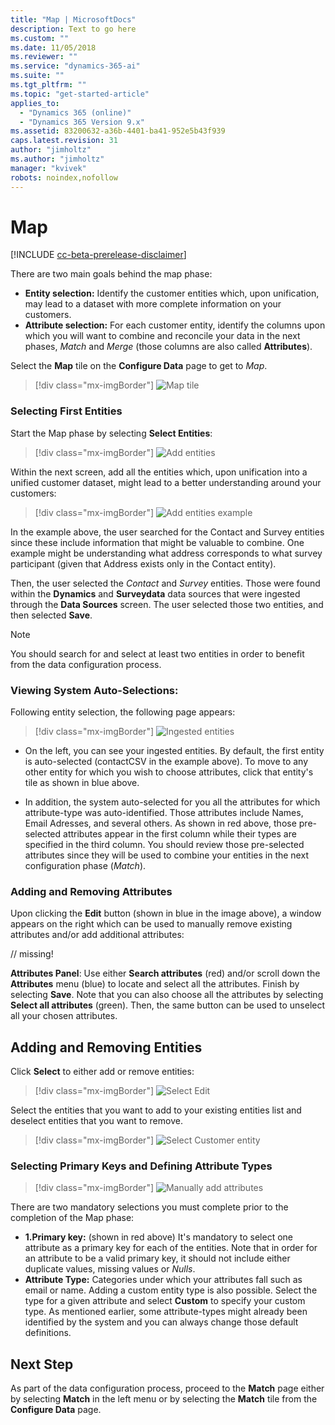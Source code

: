 ```yaml
---
title: "Map | MicrosoftDocs"
description: Text to go here
ms.custom: ""
ms.date: 11/05/2018
ms.reviewer: ""
ms.service: "dynamics-365-ai"
ms.suite: ""
ms.tgt_pltfrm: ""
ms.topic: "get-started-article"
applies_to: 
  - "Dynamics 365 (online)"
  - "Dynamics 365 Version 9.x"
ms.assetid: 83200632-a36b-4401-ba41-952e5b43f939
caps.latest.revision: 31
author: "jimholtz"
ms.author: "jimholtz"
manager: "kvivek"
robots: noindex,nofollow
---
```

# Map

[!INCLUDE [cc-beta-prerelease-disclaimer](../includes/cc-beta-prerelease-disclaimer.md)]

There are two main goals behind the map phase:

- **Entity selection:** Identify the customer entities which, upon unification, may lead to a dataset with more complete information on your customers.
- **Attribute selection:** For each customer entity, identify the columns upon which you will want to combine and reconcile your data in the next phases, *Match* and *Merge* (those columns are also called **Attributes**).

Select the **Map** tile on the **Configure Data** page to get to *Map*.

> [!div class="mx-imgBorder"] 
> ![](media/data-manager-configure-map.png "Map tile")

### Selecting First Entities

Start the Map phase by selecting **Select Entities**:

> [!div class="mx-imgBorder"] 
> ![](media/data-manager-configure-map-add-entities.png "Add entities")

Within the next screen, add all the entities which, upon unification into a unified customer dataset, might lead to a better understanding around your customers:

> [!div class="mx-imgBorder"] 
> ![](media/data-manager-configure-map-add-entities-example.png "Add entities example")

In the example above, the user searched for the Contact and Survey entities since these include information that might be valuable to combine. One example might be understanding what address corresponds to what survey participant (given that Address exists only in the Contact entity). 

Then, the user selected the *Contact* and *Survey* entities. Those were found within the **Dynamics** and **Surveydata** data sources that were ingested through the **Data Sources** screen. The user selected those two entities, and then selected **Save**.

> [!NOTE]
> You should search for and select at least two entities in order to benefit from the data configuration process.

### Viewing System Auto-Selections:

Following entity selection, the following page appears:

> [!div class="mx-imgBorder"] 
> ![](media/data-manager-configure-map-ingested-entities.png "Ingested entities")

- On the left, you can see your ingested entities. By default, the first entity is auto-selected (contactCSV in the example above). To move to any other entity for which you wish to choose attributes, click that entity's tile as shown in blue above. 

- In addition, the system auto-selected for you all the attributes for which attribute-type was auto-identified. Those attributes include Names, Email Adresses, and several others. As shown in red above, those pre-selected attributes appear in the first column while their types are specified in the third column. You should review those pre-selected attributes since they will be used to combine your entities in the next configuration phase (*Match*). 

### Adding and Removing Attributes

Upon clicking the **Edit** button (shown in blue in the image above), a window appears on the right which can be used to manually remove existing attributes and/or add additional attributes:

// missing!

**Attributes Panel**: Use either **Search attributes** (red) and/or scroll down the **Attributes** menu (blue) to locate and select all the attributes. Finish by selecting **Save**. Note that you can also choose all the attributes by selecting **Select all attributes** (green). Then, the same button can be used to unselect all your chosen attributes.

## Adding and Removing Entities

Click **Select** to either add or remove entities:

> [!div class="mx-imgBorder"] 
> ![](media/data-manager-configure-map-edit.png "Select Edit")

Select the entities that you want to add to your existing entities list and deselect entities that you want to remove. 

> [!div class="mx-imgBorder"] 
> ![](media/data-manager-configure-map-edit-customer-entity.png "Select Customer entity")

### Selecting Primary Keys and Defining Attribute Types

> [!div class="mx-imgBorder"] 
> ![](media/data-manager-configure-map-add-attributes.png "Manually add attributes")

There are two mandatory selections you must complete prior to the completion of the Map phase:

- **1.Primary key:** (shown in red above) It's mandatory to select one attribute as a primary key for each of the entities. Note that in order for an attribute to be a valid primary key, it should not include either duplicate values, missing values or *Nulls*. 
- **Attribute Type:** Categories under which your attributes fall such as email or name. Adding a custom entity type is also possible. Select the type for a given attribute and select **Custom**  to specify your custom type. As mentioned earlier, some attribute-types might already been identified by the system and you can always change those default definitions. 

## Next Step
As part of the data configuration process, proceed to the **Match** page either by selecting **Match** in the left menu or by selecting the **Match** tile from the **Configure Data** page.
